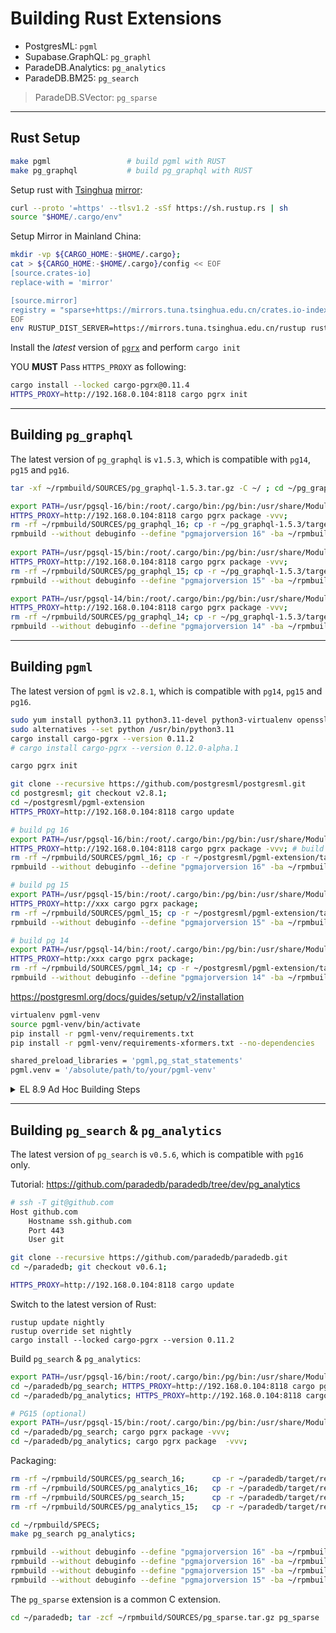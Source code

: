 # Building Rust Extensions

- PostgresML: `pgml`
- Supabase.GraphQL: `pg_graphl`
- ParadeDB.Analytics: `pg_analytics`
- ParadeDB.BM25: `pg_search`

> ParadeDB.SVector: `pg_sparse`

----------

## Rust Setup

```bash
make pgml                 # build pgml with RUST
make pg_graphql           # build pg_graphql with RUST
```

Setup rust with [Tsinghua](https://mirrors.tuna.tsinghua.edu.cn/help/rustup/) [mirror](https://mirrors.tuna.tsinghua.edu.cn/help/rustup/):

```bash
curl --proto '=https' --tlsv1.2 -sSf https://sh.rustup.rs | sh
source "$HOME/.cargo/env"
```

Setup Mirror in Mainland China:

```bash
mkdir -vp ${CARGO_HOME:-$HOME/.cargo};
cat > ${CARGO_HOME:-$HOME/.cargo}/config << EOF
[source.crates-io]
replace-with = 'mirror'

[source.mirror]
registry = "sparse+https://mirrors.tuna.tsinghua.edu.cn/crates.io-index/"
EOF
env RUSTUP_DIST_SERVER=https://mirrors.tuna.tsinghua.edu.cn/rustup rustup install stable
```


Install the *latest* version of [`pgrx`](https://github.com/pgcentralfoundation/pgrx) and perform `cargo init`

YOU **MUST** Pass `HTTPS_PROXY` as following:

```bash
cargo install --locked cargo-pgrx@0.11.4
HTTPS_PROXY=http://192.168.0.104:8118 cargo pgrx init 
```



----------

## Building `pg_graphql`

The latest version of `pg_graphql` is `v1.5.3`, which is compatible with `pg14`, `pg15` and `pg16`.

```bash
tar -xf ~/rpmbuild/SOURCES/pg_graphql-1.5.3.tar.gz -C ~/ ; cd ~/pg_graphql-1.5.3

export PATH=/usr/pgsql-16/bin:/root/.cargo/bin:/pg/bin:/usr/share/Modules/bin:/usr/lib64/ccache:/usr/local/sbin:/usr/local/bin:/usr/sbin:/usr/bin:/root/bin:/home/vagrant/.cargo/bin;
HTTPS_PROXY=http://192.168.0.104:8118 cargo pgrx package -vvv; 
rm -rf ~/rpmbuild/SOURCES/pg_graphql_16; cp -r ~/pg_graphql-1.5.3/target/release/pg_graphql-pg16 ~/rpmbuild/SOURCES/pg_graphql_16;
rpmbuild --without debuginfo --define "pgmajorversion 16" -ba ~/rpmbuild/SPECS/pg_graphql.spec ;
 
export PATH=/usr/pgsql-15/bin:/root/.cargo/bin:/pg/bin:/usr/share/Modules/bin:/usr/lib64/ccache:/usr/local/sbin:/usr/local/bin:/usr/sbin:/usr/bin:/root/bin:/home/vagrant/.cargo/bin;
HTTPS_PROXY=http://192.168.0.104:8118 cargo pgrx package -vvv;
rm -rf ~/rpmbuild/SOURCES/pg_graphql_15; cp -r ~/pg_graphql-1.5.3/target/release/pg_graphql-pg15 ~/rpmbuild/SOURCES/pg_graphql_15;
rpmbuild --without debuginfo --define "pgmajorversion 15" -ba ~/rpmbuild/SPECS/pg_graphql.spec ;

export PATH=/usr/pgsql-14/bin:/root/.cargo/bin:/pg/bin:/usr/share/Modules/bin:/usr/lib64/ccache:/usr/local/sbin:/usr/local/bin:/usr/sbin:/usr/bin:/root/bin:/home/vagrant/.cargo/bin;
HTTPS_PROXY=http://192.168.0.104:8118 cargo pgrx package -vvv;
rm -rf ~/rpmbuild/SOURCES/pg_graphql_14; cp -r ~/pg_graphql-1.5.3/target/release/pg_graphql-pg14 ~/rpmbuild/SOURCES/pg_graphql_14;
rpmbuild --without debuginfo --define "pgmajorversion 14" -ba ~/rpmbuild/SPECS/pg_graphql.spec ;
```

----------------

## Building `pgml`

The latest version of `pgml` is `v2.8.1`, which is compatible with `pg14`, `pg15` and `pg16`.

```bash
sudo yum install python3.11 python3.11-devel python3-virtualenv openssl openssl-devel cmake pkg-config libomp libomp-devel openblas* llvm llvm-devel lld openblas*
sudo alternatives --set python /usr/bin/python3.11
cargo install cargo-pgrx --version 0.11.2
# cargo install cargo-pgrx --version 0.12.0-alpha.1

cargo pgrx init

git clone --recursive https://github.com/postgresml/postgresml.git
cd postgresml; git checkout v2.8.1; 
cd ~/postgresml/pgml-extension
HTTPS_PROXY=http://192.168.0.104:8118 cargo update
```

```bash
# build pg 16
export PATH=/usr/pgsql-16/bin:/root/.cargo/bin:/pg/bin:/usr/share/Modules/bin:/usr/lib64/ccache:/usr/local/sbin:/usr/local/bin:/usr/sbin:/usr/bin:/root/bin:/home/vagrant/.cargo/bin;
HTTPS_PROXY=http://192.168.0.104:8118 cargo pgrx package -vvv; # build pg 16
rm -rf ~/rpmbuild/SOURCES/pgml_16; cp -r ~/postgresml/pgml-extension/target/release/pgml-pg16 ~/rpmbuild/SOURCES/pgml_16;
rpmbuild --without debuginfo --define "pgmajorversion 16" -ba ~/rpmbuild/SPECS/pgml.spec

# build pg 15
export PATH=/usr/pgsql-15/bin:/root/.cargo/bin:/pg/bin:/usr/share/Modules/bin:/usr/lib64/ccache:/usr/local/sbin:/usr/local/bin:/usr/sbin:/usr/bin:/root/bin:/home/vagrant/.cargo/bin;
HTTPS_PROXY=http://xxx cargo pgrx package; 
rm -rf ~/rpmbuild/SOURCES/pgml_15; cp -r ~/postgresml/pgml-extension/target/release/pgml-pg15 ~/rpmbuild/SOURCES/pgml_15;
rpmbuild --without debuginfo --define "pgmajorversion 15" -ba ~/rpmbuild/SPECS/pgml.spec

# build pg 14
export PATH=/usr/pgsql-14/bin:/root/.cargo/bin:/pg/bin:/usr/share/Modules/bin:/usr/lib64/ccache:/usr/local/sbin:/usr/local/bin:/usr/sbin:/usr/bin:/root/bin:/home/vagrant/.cargo/bin;
HTTPS_PROXY=http:/xxx cargo pgrx package;
rm -rf ~/rpmbuild/SOURCES/pgml_14; cp -r ~/postgresml/pgml-extension/target/release/pgml-pg14 ~/rpmbuild/SOURCES/pgml_14;
rpmbuild --without debuginfo --define "pgmajorversion 14" -ba ~/rpmbuild/SPECS/pgml.spec
```

https://postgresml.org/docs/guides/setup/v2/installation

```bash
virtualenv pgml-venv
source pgml-venv/bin/activate
pip install -r pgml-venv/requirements.txt
pip install -r pgml-venv/requirements-xformers.txt --no-dependencies

shared_preload_libraries = 'pgml,pg_stat_statements'
pgml.venv = '/absolute/path/to/your/pgml-venv'
```


<details><summary>EL 8.9 Ad Hoc Building Steps</summary>

PostgresML Use C++ 17 features, you have to use GCC 10+ with static link to compile it on RockyLinux 7.x

```bash
sudo dnf install gcc-toolset-13
source /opt/rh/gcc-toolset-13/enable
export CC=/opt/rh/gcc-toolset-13/root/usr/bin/gcc
export CXX=/opt/rh/gcc-toolset-13/root/usr/bin/g++
export LD_LIBRARY_PATH=/opt/rh/gcc-toolset-13/root/usr/lib64:$LD_LIBRARY_PATH
```

Change `build.rs`:

```bash
fn main() {
    println!("cargo:rustc-link-lib=static=stdc++fs");
    println!("cargo:rustc-link-search=native=/opt/rh/gcc-toolset-13/root/usr/lib/gcc/x86_64-redhat-linux/13");
}
```

Change `Cargo.toml`

```bash
[build-dependencies]
+++ cc = "1.0"
```

</details>



----------

## Building `pg_search` & `pg_analytics`

The latest version of `pg_search` is `v0.5.6`, which is compatible with `pg16` only.

Tutorial: https://github.com/paradedb/paradedb/tree/dev/pg_analytics


```bash
# ssh -T git@github.com
Host github.com
    Hostname ssh.github.com
    Port 443
    User git
```

```bash
git clone --recursive https://github.com/paradedb/paradedb.git
cd ~/paradedb; git checkout v0.6.1;

HTTPS_PROXY=http://192.168.0.104:8118 cargo update
```

Switch to the latest version of Rust:

```bsah
rustup update nightly
rustup override set nightly
cargo install --locked cargo-pgrx --version 0.11.2
```

Build `pg_search` & `pg_analytics`:

```bash
export PATH=/usr/pgsql-16/bin:/root/.cargo/bin:/pg/bin:/usr/share/Modules/bin:/usr/lib64/ccache:/usr/local/sbin:/usr/local/bin:/usr/sbin:/usr/bin:/root/bin:/home/vagrant/.cargo/bin;
cd ~/paradedb/pg_search; HTTPS_PROXY=http://192.168.0.104:8118 cargo pgrx package  -vvv; 
cd ~/paradedb/pg_analytics; HTTPS_PROXY=http://192.168.0.104:8118 cargo pgrx package  -vvv; 

# PG15 (optional)
export PATH=/usr/pgsql-15/bin:/root/.cargo/bin:/pg/bin:/usr/share/Modules/bin:/usr/lib64/ccache:/usr/local/sbin:/usr/local/bin:/usr/sbin:/usr/bin:/root/bin:/home/vagrant/.cargo/bin;
cd ~/paradedb/pg_search; cargo pgrx package -vvv; 
cd ~/paradedb/pg_analytics; cargo pgrx package  -vvv;
```

Packaging:

```bash
rm -rf ~/rpmbuild/SOURCES/pg_search_16;      cp -r ~/paradedb/target/release/pg_search-pg16      ~/rpmbuild/SOURCES/pg_search_16;
rm -rf ~/rpmbuild/SOURCES/pg_analytics_16;   cp -r ~/paradedb/target/release/pg_analytics-pg16   ~/rpmbuild/SOURCES/pg_analytics_16;
rm -rf ~/rpmbuild/SOURCES/pg_search_15;      cp -r ~/paradedb/target/release/pg_search-pg15      ~/rpmbuild/SOURCES/pg_search_15;
rm -rf ~/rpmbuild/SOURCES/pg_analytics_15;   cp -r ~/paradedb/target/release/pg_analytics-pg15   ~/rpmbuild/SOURCES/pg_analytics_15;

cd ~/rpmbuild/SPECS;
make pg_search pg_analytics;

rpmbuild --without debuginfo --define "pgmajorversion 16" -ba ~/rpmbuild/SPECS/pg_search.spec
rpmbuild --without debuginfo --define "pgmajorversion 16" -ba ~/rpmbuild/SPECS/pg_analytics.spec
rpmbuild --without debuginfo --define "pgmajorversion 15" -ba ~/rpmbuild/SPECS/pg_search.spec
rpmbuild --without debuginfo --define "pgmajorversion 15" -ba ~/rpmbuild/SPECS/pg_analytics.spec
```


The `pg_sparse` extension is a common C extension.

```bash
cd ~/paradedb; tar -zcf ~/rpmbuild/SOURCES/pg_sparse.tar.gz pg_sparse
```